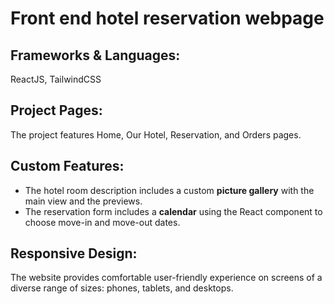 # Front end hotel reservation webpage 

## Frameworks & Languages: ## 
ReactJS, TailwindCSS
## Project Pages: ## 
The project features Home, Our Hotel, Reservation, and Orders pages.  
## Custom Features: ## 
+ The hotel room description includes a custom **picture gallery** with the main view and the previews.
+ The reservation form includes a **calendar** using the React <Calendar> component to choose move-in and move-out dates. 
## Responsive Design: ## 
The website provides comfortable user-friendly experience on screens of a diverse range of sizes: phones, tablets, and desktops.  

